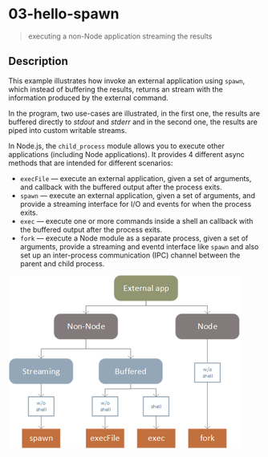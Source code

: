 # 03-hello-spawn
> executing a non-Node application streaming the results

## Description
This example illustrates how invoke an external application using `spawn`, which instead of buffering the results, returns an stream with the information produced by the external command.

In the program, two use-cases are illustrated, in the first one, the results are buffered directly to *stdout* and *stderr* and in the second one, the results are piped into custom writable streams.

In Node.js, the `child_process` module allows you to execute other applications (including Node applications).
It provides 4 different async methods that are intended for different scenarios:
+ `execFile` &mdash; execute an external application, given a set of arguments, and callback with the buffered output after the process exits.
+ `spawn` &mdash; execute an external application, given a set of arguments, and provide a streaming interface for I/O and events for when the process exits.
+ `exec` &mdash; execute one or more commands inside a shell an callback with the buffered output after the process exits.
+ `fork` &mdash; execute a Node module as a separate process, given a set of arguments, provide a streaming and eventd interface like `spawn` and also set up an inter-process communication (IPC) channel between the parent and child process.

![child_process methods diagram](./child_process.png)